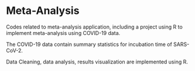 # Meta-Analysis

Codes related to meta-analysis application, including a project using R to implement meta-analysis using COVID-19 data.

The COVID-19 data contain summary statistics for incubation time of SARS-CoV-2.

Data Cleaning, data analysis, results visualization are implemented using R.
